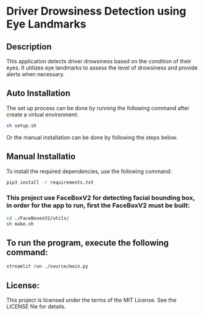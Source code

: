 # Driver Drowsiness Detection using Eye Landmarks

## Description
This application detects driver drowsiness based on the condition of their eyes. It utilizes eye landmarks to assess the level of drowsiness and provide alerts when necessary.

## Auto Installation
The set up process can be done by running the following command after create a virtual environment:
```bash 
sh setup.sh
```
Or the manual installation can be done by following the steps below.

## Manual Installatio
To install the required dependencies, use the following command:
```bash
pip3 install -r requirements.txt
```

### This project use FaceBoxV2 for detecting facial bounding box, in order for the app to run, first the FaceBoxV2 must be built:
```bash
cd ./FaceBoxesV2/utils/
sh make.sh
```

## To run the program, execute the following command:
```bash
streamlit run ./source/main.py
```

## License:
This project is licensed under the terms of the MIT License. See the LICENSE file for details.
